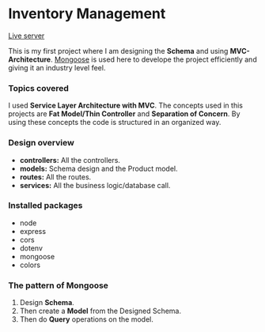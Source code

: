 # Inventory Management

[Live server]()

This is my first project where I am designing the <b>Schema</b> and using <b>MVC-Architecture</b>. [Mongoose](https://mongoosejs.com/) is used here to develope the project efficiently and giving it an industry level feel.

### Topics covered

I used <b>Service Layer Architecture with MVC</b>. The concepts used in this projects are <b>Fat Model/Thin Controller</b> and <b>Separation of Concern</b>. By using these concepts the code is structured in an organized way.

### Design overview

- <b>controllers:</b> All the controllers.
- <b>models:</b> Schema design and the Product model.
- <b>routes:</b> All the routes.
- <b>services:</b> All the business logic/database call.

### Installed packages

- node
- express
- cors
- dotenv
- mongoose
- colors

### The pattern of Mongoose

1. Design <b>Schema</b>.
2. Then create a <b>Model</b> from the Designed Schema.
3. Then do <b>Query</b> operations on the model.
